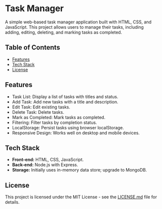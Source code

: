 # Task Manager

A simple web-based task manager application built with HTML, CSS, and JavaScript. This project allows users to manage their tasks, including adding, editing, deleting, and marking tasks as completed.

## Table of Contents

- [Features](#features)
- [Tech Stack](#tech-stack)
- [License](#license)

## Features

- Task List: Display a list of tasks with titles and status.
- Add Task: Add new tasks with a title and description.
- Edit Task: Edit existing tasks.
- Delete Task: Delete tasks.
- Mark as Completed: Mark tasks as completed.
- Filtering: Filter tasks by completion status.
- LocalStorage: Persist tasks using browser localStorage.
- Responsive Design: Works well on desktop and mobile devices.

## Tech Stack

- **Front-end:** HTML, CSS, JavaScript.
- **Back-end:** Node.js with Express.
- **Storage:** Initially uses in-memory data store; upgrade to MongoDB.
## License

This project is licensed under the MIT License - see the [LICENSE.md](LICENSE.md) file for details.
